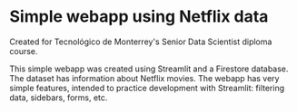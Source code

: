 # Simple webapp using Netflix data

Created for Tecnológico de Monterrey's Senior Data Scientist diploma course.

This simple webapp was created using Streamlit and a Firestore database. The dataset has information about Netflix movies.
The webapp has very simple features, intended to practice development with Streamlit: filtering data, sidebars, forms, etc.

